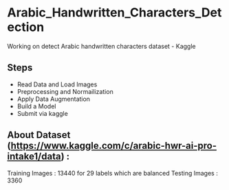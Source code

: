 # Arabic_Handwritten_Characters_Detection
Working on detect Arabic handwritten characters dataset - Kaggle
## Steps
- Read Data and Load Images 
- Preprocessing and Normailization 
- Apply Data Augmentation
- Build a Model 
- Submit via kaggle

## About Dataset (https://www.kaggle.com/c/arabic-hwr-ai-pro-intake1/data) : 
Training Images : 13440 for 29 labels which are balanced 
Testing Images : 3360
